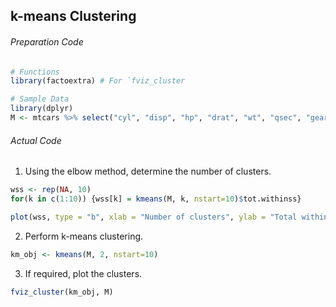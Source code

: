 ## k-means Clustering
###### Preparation Code
```r
# Functions
library(factoextra) # For `fviz_cluster

# Sample Data
library(dplyr)
M <- mtcars %>% select("cyl", "disp", "hp", "drat", "wt", "qsec", "gear", "carb")
```
###### Actual Code
1. Using the elbow method, determine the number of clusters.
```r
wss <- rep(NA, 10)
for(k in c(1:10)) {wss[k] = kmeans(M, k, nstart=10)$tot.withinss}

plot(wss, type = "b", xlab = "Number of clusters", ylab = "Total within-cluster sum of squares")
```
2. Perform k-means clustering.
```r
km_obj <- kmeans(M, 2, nstart=10)
```
3. If required, plot the clusters.
```r
fviz_cluster(km_obj, M)
```
